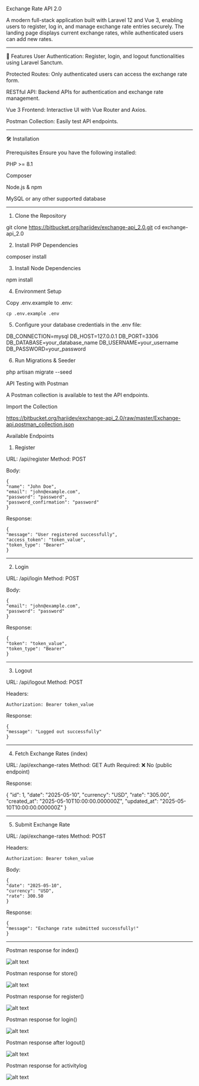 Exchange Rate API 2.0

A modern full-stack application built with Laravel 12 and Vue 3, enabling users to register, log in, and manage exchange rate entries securely. The landing page displays current exchange rates, while authenticated users can add new rates.

--------------------------------------------------------------------------------

🚀 Features
User Authentication: Register, login, and logout functionalities using Laravel Sanctum.

Protected Routes: Only authenticated users can access the exchange rate form.

RESTful API: Backend APIs for authentication and exchange rate management.

Vue 3 Frontend: Interactive UI with Vue Router and Axios.

Postman Collection: Easily test API endpoints.

--------------------------------------------------------------------------------

🛠️ Installation

Prerequisites
Ensure you have the following installed:

PHP >= 8.1

Composer

Node.js & npm

MySQL or any other supported database

--------------------------------------------------------------------------------

1. Clone the Repository

git clone https://bitbucket.org/hariidev/exchange-api_2.0.git
cd exchange-api_2.0

2. Install PHP Dependencies

composer install

3. Install Node Dependencies

npm install

4. Environment Setup

Copy .env.example to .env:

    cp .env.example .env

5. Configure your database credentials in the .env file:

DB_CONNECTION=mysql
DB_HOST=127.0.0.1
DB_PORT=3306
DB_DATABASE=your_database_name
DB_USERNAME=your_username
DB_PASSWORD=your_password

6. Run Migrations & Seeder

php artisan migrate --seed


API Testing with Postman

A Postman collection is available to test the API endpoints.

Import the Collection

https://bitbucket.org/hariidev/exchange-api_2.0/raw/master/Exchange-api.postman_collection.json


Available Endpoints

1. Register

URL: /api/register
Method: POST

Body:

    {
    "name": "John Doe",
    "email": "john@example.com",
    "password": "password",
    "password_confirmation": "password"
    }


Response:

    {
    "message": "User registered successfully",
    "access_token": "token_value",
    "token_type": "Bearer"
    }

--------------------------------------------------------------------------------
2. Login

URL: /api/login
Method: POST

Body:

    {
    "email": "john@example.com",
    "password": "password"
    }

Response:

    {
    "token": "token_value",
    "token_type": "Bearer"
    }

--------------------------------------------------------------------------------

3. Logout

URL: /api/logout
Method: POST

Headers:

    Authorization: Bearer token_value

Response:

    {
    "message": "Logged out successfully"
    }

--------------------------------------------------------------------------------

4. Fetch Exchange Rates (index)

URL: /api/exchange-rates
Method: GET
Auth Required: ❌ No (public endpoint)

Response:

  {
    "id": 1,
    "date": "2025-05-10",
    "currency": "USD",
    "rate": "305.00",
    "created_at": "2025-05-10T10:00:00.000000Z",
    "updated_at": "2025-05-10T10:00:00.000000Z"
  }

--------------------------------------------------------------------------------

5. Submit Exchange Rate

URL: /api/exchange-rates
Method: POST

Headers:

    Authorization: Bearer token_value

Body:

    {
    "date": "2025-05-10",
    "currency": "USD",
    "rate": 300.50
    }

Response:

    {
    "message": "Exchange rate submitted successfully!"
    }

-------------------------------------------------------------------------
Postman response for index()

![alt text](image.png)



Postman response for store() 

![alt text](image-1.png)


Postman response for register() 

![alt text](image-2.png)


Postman response for login()

![alt text](image-3.png)


Postman response after logout()

![alt text](image-4.png)

Postman response for activitylog

![alt text](image-5.png)